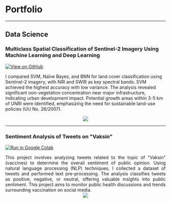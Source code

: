 # Portfolio
---
## Data Science

### Multiclass Spatial Classification of Sentinel-2 Imagery Using Machine Learning and Deep Learning

[![View on GitHub](https://img.shields.io/badge/GitHub-View_on_GitHub-blue?logo=GitHub)](https://github.com/nblhmf/Land-Use-Classification)

I compared SVM, Naïve Bayes, and BNN for land cover classification using Sentinel-2 imagery, with NIR and SWIR as key spectral bands. SVM achieved the highest accuracy with low variance. The analysis revealed significant non-vegetation concentration near major infrastructure, indicating urban development impact. Potential growth areas within 3-5 km of UNRI were identified, emphasizing the need for sustainable land-use policies (UU No. 26/2007).

<center><img src="images/classification.png"/></center>

---
### Sentiment Analysis of Tweets on "Vaksin"

[![Run in Google Colab](https://img.shields.io/badge/Colab-Run_in_Google_Colab-blue?logo=Google&logoColor=FDBA18)](https://colab.research.google.com/drive/1bpqsgL6nWUa2QKzK3jLZi7nWPMTaK6ZW#scrollTo=u80kIjVz5q36)

<div style="text-align: justify">This project involves analyzing tweets related to the topic of "Vaksin" (vaccines) to determine the overall sentiment of public opinion. Using natural language processing (NLP) techniques, I collected a dataset of tweets and performed text pre-processing. The analysis classifies tweets as positive, negative, or neutral, offering valuable insights into public sentiment. This project aims to monitor public health discussions and trends surrounding vaccination on social media.</div>

<center><img src="images/BERT-classification.png"/></center>

